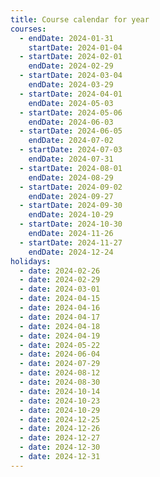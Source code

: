 ```yaml
---
title: Course calendar for year
courses:
  - endDate: 2024-01-31
    startDate: 2024-01-04
  - startDate: 2024-02-01
    endDate: 2024-02-29
  - startDate: 2024-03-04
    endDate: 2024-03-29
  - startDate: 2024-04-01
    endDate: 2024-05-03
  - startDate: 2024-05-06
    endDate: 2024-06-03
  - startDate: 2024-06-05
    endDate: 2024-07-02
  - startDate: 2024-07-03
    endDate: 2024-07-31
  - startDate: 2024-08-01
    endDate: 2024-08-29
  - startDate: 2024-09-02
    endDate: 2024-09-27
  - startDate: 2024-09-30
    endDate: 2024-10-29
  - startDate: 2024-10-30
    endDate: 2024-11-26
  - startDate: 2024-11-27
    endDate: 2024-12-24
holidays:
  - date: 2024-02-26
  - date: 2024-02-29
  - date: 2024-03-01
  - date: 2024-04-15
  - date: 2024-04-16
  - date: 2024-04-17
  - date: 2024-04-18
  - date: 2024-04-19
  - date: 2024-05-22
  - date: 2024-06-04
  - date: 2024-07-29
  - date: 2024-08-12
  - date: 2024-08-30
  - date: 2024-10-14
  - date: 2024-10-23
  - date: 2024-10-29
  - date: 2024-12-25
  - date: 2024-12-26
  - date: 2024-12-27
  - date: 2024-12-30
  - date: 2024-12-31
---
```

